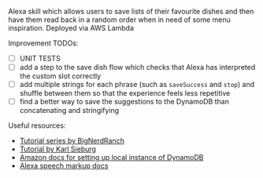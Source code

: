 Alexa skill which allows users to save lists of their favourite dishes and then have them read back in a random order when in need of some menu inspiration. Deployed via AWS Lambda

Improvement TODOs:
- [ ] UNIT TESTS
- [ ] add a step to the save dish flow which checks that Alexa has interpreted the custom slot correctly
- [ ] add multiple strings for each phrase (such as `saveSuccess` and `stop`) and shuffle between them so that the experience feels less repetitive
- [ ] find a better way to save the suggestions to the DynamoDB than concatenating and stringifying

Useful resources:
- [Tutorial series by BigNerdRanch](https://www.bignerdranch.com/blog/developing-alexa-skills-locally-with-nodejs-setting-up-your-local-environment/)
- [Tutorial by Karl Sieburg](https://codeburst.io/how-to-create-an-alexa-skill-with-node-js-and-dynamodb-3c9d5e9661)
- [Amazon docs for setting up local instance of DynamoDB](https://docs.aws.amazon.com/amazondynamodb/latest/developerguide/DynamoDBLocal.html)
- [Alexa speech markup docs](https://developer.amazon.com/docs/custom-skills/speech-synthesis-markup-language-ssml-reference.html)